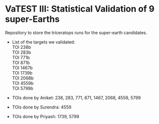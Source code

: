 # VaTEST III: Statistical Validation of 9 super-Earths

Repository to store the triceratops runs for the super-earth candidates.  

- List of the targets we validated:  
TOI 238b  
TOI 283b  
TOI 771b  
TOI 871b  
TOI 1467b  
TOI 1739b  
TOI 2068b  
TOI 4559b  
TOI 5799b  

- TOIs done by Aniket:  238, 283, 771, 871, 1467, 2068, 4559, 5799  
- TOIs done by Surendra:  4559
- TOIs done by Priyash:  1739, 5799

